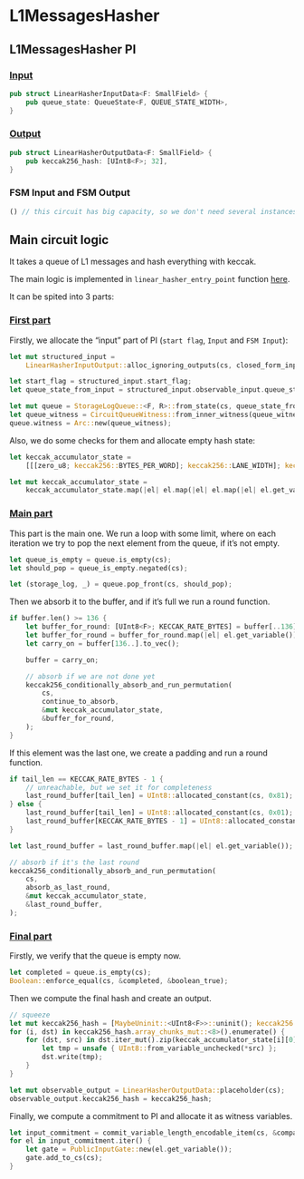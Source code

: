 # L1MessagesHasher

## L1MessagesHasher PI

### [Input](https://github.com/matter-labs/era-zkevm_circuits/blob/main/src/linear_hasher/input.rs#L27)

```rust
pub struct LinearHasherInputData<F: SmallField> {
    pub queue_state: QueueState<F, QUEUE_STATE_WIDTH>,
}
```

### [Output](https://github.com/matter-labs/era-zkevm_circuits/blob/main/src/linear_hasher/input.rs#L42)

```rust
pub struct LinearHasherOutputData<F: SmallField> {
    pub keccak256_hash: [UInt8<F>; 32],
}
```

### FSM Input and FSM Output

```rust
() // this circuit has big capacity, so we don't need several instances
```

## Main circuit logic

It takes a queue of L1 messages and hash everything with keccak.

The main logic is implemented in `linear_hasher_entry_point` function
[here](https://github.com/matter-labs/era-zkevm_circuits/blob/main/src/linear_hasher/mod.rs#L35).

It can be spited into 3 parts:

### [First part](https://github.com/matter-labs/era-zkevm_circuits/blob/main/src/linear_hasher/mod.rs#L54)

Firstly, we allocate the “input” part of PI (`start flag`, `Input` and `FSM Input`):

```rust
let mut structured_input =
    LinearHasherInputOutput::alloc_ignoring_outputs(cs, closed_form_input.clone());

let start_flag = structured_input.start_flag;
let queue_state_from_input = structured_input.observable_input.queue_state;

let mut queue = StorageLogQueue::<F, R>::from_state(cs, queue_state_from_input);
let queue_witness = CircuitQueueWitness::from_inner_witness(queue_witness);
queue.witness = Arc::new(queue_witness);
```

Also, we do some checks for them and allocate empty hash state:

```rust
let keccak_accumulator_state =
    [[[zero_u8; keccak256::BYTES_PER_WORD]; keccak256::LANE_WIDTH]; keccak256::LANE_WIDTH];

let mut keccak_accumulator_state =
    keccak_accumulator_state.map(|el| el.map(|el| el.map(|el| el.get_variable())));
```

### [Main part](https://github.com/matter-labs/era-zkevm_circuits/blob/main/src/linear_hasher/mod.rs#L105)

This part is the main one. We run a loop with some limit, where on each iteration we try to pop the next element from
the queue, if it’s not empty.

```rust
let queue_is_empty = queue.is_empty(cs);
let should_pop = queue_is_empty.negated(cs);

let (storage_log, _) = queue.pop_front(cs, should_pop);
```

Then we absorb it to the buffer, and if it’s full we run a round function.

```rust
if buffer.len() >= 136 {
    let buffer_for_round: [UInt8<F>; KECCAK_RATE_BYTES] = buffer[..136].try_into().unwrap();
    let buffer_for_round = buffer_for_round.map(|el| el.get_variable());
    let carry_on = buffer[136..].to_vec();

    buffer = carry_on;

    // absorb if we are not done yet
    keccak256_conditionally_absorb_and_run_permutation(
        cs,
        continue_to_absorb,
        &mut keccak_accumulator_state,
        &buffer_for_round,
    );
}
```

If this element was the last one, we create a padding and run a round function.

```rust
if tail_len == KECCAK_RATE_BYTES - 1 {
    // unreachable, but we set it for completeness
    last_round_buffer[tail_len] = UInt8::allocated_constant(cs, 0x81);
} else {
    last_round_buffer[tail_len] = UInt8::allocated_constant(cs, 0x01);
    last_round_buffer[KECCAK_RATE_BYTES - 1] = UInt8::allocated_constant(cs, 0x80);
}

let last_round_buffer = last_round_buffer.map(|el| el.get_variable());

// absorb if it's the last round
keccak256_conditionally_absorb_and_run_permutation(
    cs,
    absorb_as_last_round,
    &mut keccak_accumulator_state,
    &last_round_buffer,
);
```

### [Final part](https://github.com/matter-labs/era-zkevm_circuits/blob/main/src/linear_hasher/mod.rs#L169)

Firstly, we verify that the queue is empty now.

```rust
let completed = queue.is_empty(cs);
Boolean::enforce_equal(cs, &completed, &boolean_true);
```

Then we compute the final hash and create an output.

```rust
// squeeze
let mut keccak256_hash = [MaybeUninit::<UInt8<F>>::uninit(); keccak256::KECCAK256_DIGEST_SIZE];
for (i, dst) in keccak256_hash.array_chunks_mut::<8>().enumerate() {
    for (dst, src) in dst.iter_mut().zip(keccak_accumulator_state[i][0].iter()) {
        let tmp = unsafe { UInt8::from_variable_unchecked(*src) };
        dst.write(tmp);
    }
}

let mut observable_output = LinearHasherOutputData::placeholder(cs);
observable_output.keccak256_hash = keccak256_hash;
```

Finally, we compute a commitment to PI and allocate it as witness variables.

```rust
let input_commitment = commit_variable_length_encodable_item(cs, &compact_form, round_function);
for el in input_commitment.iter() {
    let gate = PublicInputGate::new(el.get_variable());
    gate.add_to_cs(cs);
}
```
